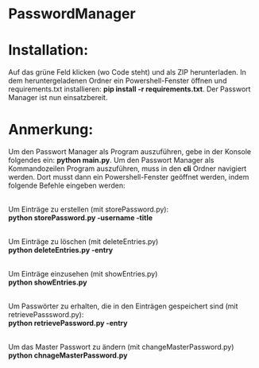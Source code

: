 # PasswordManager
# Installation:
Auf das grüne Feld klicken (wo Code steht) und als ZIP herunterladen. In dem heruntergeladenen Ordner ein Powershell-Fenster öffnen und requirements.txt installieren: **pip install -r requirements.txt**. Der Passwort Manager ist nun einsatzbereit.

# Anmerkung:
Um den Passwort Manager als Program auszuführen, gebe in der Konsole folgendes ein: **python main.py**.
Um den Passwort Manager als Kommandozeilen Program auszuführen, muss in den **cli** Ordner navigiert werden. Dort musst dann ein Powershell-Fenster geöffnet werden, indem folgende Befehle eingeben werden:<br><br>

Um Einträge zu erstellen (mit storePassword.py):<br>
**python storePassword.py -username <NAME> -title <Titel>**<br><br>
  
Um Einträge zu löschen (mit deleteEntries.py)<br>
**python deleteEntries.py -entry <ID>**<br><br>
  
Um Einträge einzusehen (mit showEntries.py)<br>
**python showEntries.py**<br><br>
  
Um Passwörter zu erhalten, die in den Einträgen gespeichert sind (mit retrievePasssword.py):<br>
**python retrievePassword.py -entry <ID>**<br><br>
  
Um das Master Passwort zu ändern (mit changeMasterPassword.py)<br>
**python chnageMasterPassword.py**<br><br>
